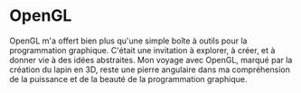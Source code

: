 # OpenGL
OpenGL m'a offert bien plus qu'une simple boîte à outils pour la programmation graphique. C'était une invitation à explorer, à créer, et à donner vie à des idées abstraites. Mon voyage avec OpenGL, marqué par la création du lapin en 3D, reste une pierre angulaire dans ma compréhension de la puissance et de la beauté de la programmation graphique. 
